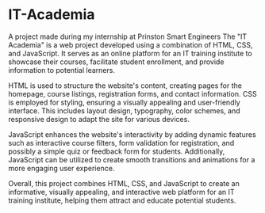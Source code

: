 # IT-Academia 
A project made during my internship at Prinston Smart Engineers
The "IT Academia" is a web project developed using a combination of HTML, CSS, and JavaScript. It serves as an online platform for an IT training institute to showcase their courses, facilitate student enrollment, and provide information to potential learners. 

HTML is used to structure the website's content, creating pages for the homepage, course listings, registration forms, and contact information. CSS is employed for styling, ensuring a visually appealing and user-friendly interface. This includes layout design, typography, color schemes, and responsive design to adapt the site for various devices.

JavaScript enhances the website's interactivity by adding dynamic features such as interactive course filters, form validation for registration, and possibly a simple quiz or feedback form for students. Additionally, JavaScript can be utilized to create smooth transitions and animations for a more engaging user experience.

Overall, this project combines HTML, CSS, and JavaScript to create an informative, visually appealing, and interactive web platform for an IT training institute, helping them attract and educate potential students.
